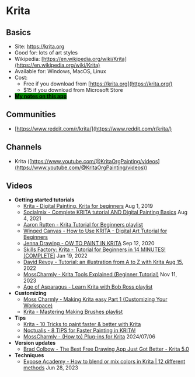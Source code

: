 # Krita

## Basics

* Site: [https://krita.org  ](https://krita.org/)
* Good for: lots of art styles
* Wikipedia: [https://en.wikipedia.org/wiki/Krita](https://en.wikipedia.org/wiki/Krita)
* Available for: Windows, MacOS, Linux
* Cost:&#x20;
  * Free if you download from [https://krita.org](https://krita.org/) &#x20;
  * $15 if you download from Microsoft Store
* [<mark style="background-color:green;">**My notes on this app**</mark>](7p-notes-krita.md) &#x20;

## Communities

* [https://www.reddit.com/r/krita/](https://www.reddit.com/r/krita/)

## Channels

* Krita ([https://www.youtube.com/@KritaOrgPainting/videos](https://www.youtube.com/@KritaOrgPainting/videos))

## Videos

* **Getting started tutorials**
  * [Krita - Digital Painting. Krita for beginners](https://youtu.be/tRY5bGsJ0f0) Aug 1, 2019
  * [Socialmix - Complete KRITA tutorial AND Digital Painting Basics](https://www.youtube.com/watch?v=NbNQmE6WPK0) Aug 4, 2021
  * [Aaron Rutten - Krita Tutorial for Beginners playlist](https://www.youtube.com/playlist?list=PLo\_kbikcLfN-4kZjxDr0k4pmFJa147JTd)&#x20;
  * [Winged Canvas - How to Use KRITA - Digital Art Tutorial for Beginners](https://www.youtube.com/watch?v=2kLoKhyz2KA)&#x20;
  * [Jenna Drawing - OW TO PAINT IN KRITA](https://youtu.be/Z06RRp81iDM) Sep 12, 2020
  * [Skills Factory: Krita - Tutorial for Beginners in 14 MINUTES! \[COMPLETE\]](https://www.youtube.com/watch?v=ZvXw2s1rfHY) Jan 19, 2022
  * [David Revoy - Tutorial: an illustration from A to Z with Krita Aug 15](https://www.youtube.com/watch?v=uYdEkOyFUn8), 2022
  * [MossCharmly - Krita Tools Explained (Beginner Tutorial)](https://www.youtube.com/watch?v=W9Gc7Mv0LYA) Nov 11, 2023
  * [Age of Asparagus - Learn Krita with Bob Ross playlist](https://www.youtube.com/playlist?list=PLaGRTLvEbVzybijtYZRy4EoGrx6Bq\_xOG)&#x20;
* **Customizing**
  * [Moss Charmly - Making Krita easy Part 1 (Customizing Your Workspace)](https://youtu.be/24w7f\_yX3x8)&#x20;
  * [Krita - Mastering Making Brushes playlist](https://www.youtube.com/playlist?list=PLNjBqr\_ciXycZ5DgqJEn7g6K\_cBKDg4Vw)&#x20;
* **Tips**
  * [Krita - 10 Tricks to paint faster & better with Krita](https://www.youtube.com/watch?v=-LYfXyrGNe4)&#x20;
  * [Noctualis - 8 TIPS for Faster Painting in KRITA!](https://www.youtube.com/watch?v=JmA0LdqVcBI)&#x20;
  * [MossCharmly - (How to) Plug-ins for Krita](https://www.youtube.com/watch?v=Oqv3rFuABYY) 2024/07/06
* **Version updates**
  * [Brad Colbow - The Best Free Drawing App Just Got Better - Krita 5.0](https://youtu.be/jE02xGd2CCY) &#x20;
* **Techniques**
  * [Expose Academy - How to blend or mix colors in Krita | 12 different methods](https://www.youtube.com/watch?v=js15EeNbEBE)  Jun 28, 2023
